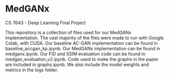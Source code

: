 # MedGANx
CS 7643 - Deep Learning Final Project

This repository is a collection of files used for our MedGANx implementation. The vast majority of the files were made to run with Google Colab, with CUDA.
Our baseline AC-GAN implementation can be found in baseline_accgan_kp.ipynb.
Our MedGANx implementation can be found in medganx.ipynb.
Our FID and SSIM evaluation code can be found in medgan_evaluation_v2.ipynb.
Code used to make the graphs in the paper are included in graphs.ipynb.
We also include the model weights and metrics in the logs folder. 
